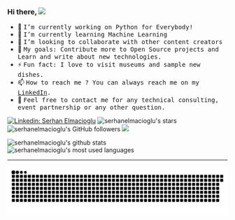 ### Hi there, <img src="https://media.giphy.com/media/hvRJCLFzcasrR4ia7z/giphy.gif" width="25px">

- 🔭 <samp>I’m currently working on Python for Everybody!</samp>
- 🌱 <samp>I’m currently learning Machine Learning</samp>
- 👯 <samp>I’m looking to collaborate with other content creators</samp>
- 🥅 <samp>My goals: Contribute more to Open Source projects and Learn and write about new technologies.</samp>
- ⚡ <samp>Fun fact: I love to visit museums and sample new dishes.</samp>
- 📫 <samp>How to reach me ? You can always reach me on my [LinkedIn](https://www.linkedin.com/in/serhanbaranelmacioglu/).</samp>
- 💬 <samp>Feel free to contact me for any technical consulting, event partnership or any other question.</samp>
    
[![Linkedin: Serhan Elmacioglu](https://img.shields.io/badge/-Linkedin-blue?style=flat-square&logo=Linkedin&logoColor=white&link=https://www.linkedin.com/in/serhanbaranelmacioglu/)](https://www.linkedin.com/in/serhanbaranelmacioglu/)
![serhanelmacioglu's stars](https://img.shields.io/github/stars/serhanelmacioglu?style=social)
![serhanelmacioglu's GitHub followers](https://img.shields.io/github/followers/serhanelmacioglu?style=social)
<a href="https://github.com/serhanelmacioglu/github-profile-views-counter">
    <img src="https://komarev.com/ghpvc/?username=serhanelmacioglu">
</a>

![serhanelmacioglu's github stats](https://github-readme-stats.vercel.app/api?username=serhanelmacioglu)
![serhanelmacioglu's most used languages](https://github-readme-stats.vercel.app/api/top-langs/?username=serhanelmacioglu&layout=compact&hide=html)

<hr>
<p align="center">
  <img src="https://github.com/serhanelmacioglu/serhanelmacioglu/raw/output/github-contribution-grid-snake.svg" alt="snake"></center>
